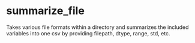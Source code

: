 # summarize_file
Takes various file formats within a directory and summarizes the included variables into one csv by providing filepath, dtype, range, std, etc.
